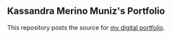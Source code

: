 ## Kassandra Merino Muniz's Portfolio

This repository posts the source for [my digital portfolio](https://kassandramerinomuniz.github.io/Portfolio).
